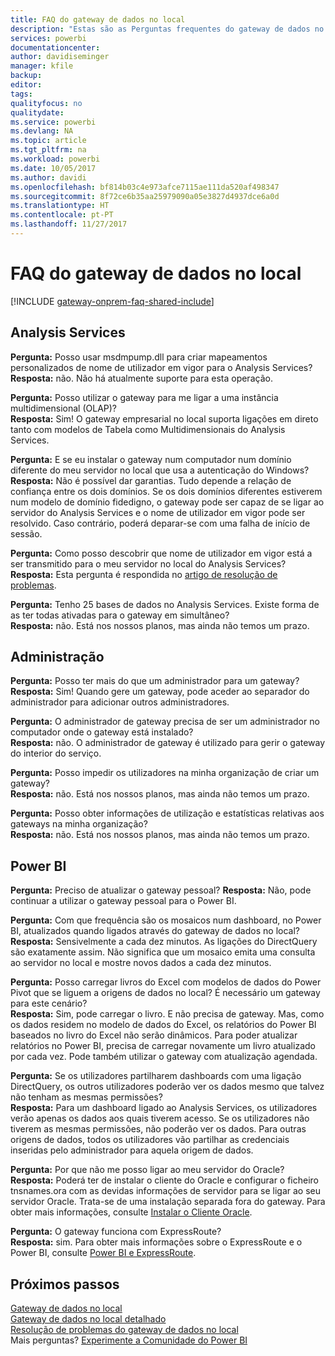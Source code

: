 ```yaml
---
title: FAQ do gateway de dados no local
description: "Estas são as Perguntas frequentes do gateway de dados no local. Esta secção reúne as perguntas mais frequentes sobre o gateway num único local."
services: powerbi
documentationcenter: 
author: davidiseminger
manager: kfile
backup: 
editor: 
tags: 
qualityfocus: no
qualitydate: 
ms.service: powerbi
ms.devlang: NA
ms.topic: article
ms.tgt_pltfrm: na
ms.workload: powerbi
ms.date: 10/05/2017
ms.author: davidi
ms.openlocfilehash: bf814b03c4e973afce7115ae111da520af498347
ms.sourcegitcommit: 8f72ce6b35aa25979090a05e3827d4937dce6a0d
ms.translationtype: HT
ms.contentlocale: pt-PT
ms.lasthandoff: 11/27/2017
---
```

# <a name="on-premises-data-gateway-faq"></a>FAQ do gateway de dados no local
<!-- Shared FAQ shared Include -->
[!INCLUDE [gateway-onprem-faq-shared-include](./includes/gateway-onprem-faq-shared-include.md)]

## <a name="analysis-services"></a>Analysis Services
**Pergunta:** Posso usar msdmpump.dll para criar mapeamentos personalizados de nome de utilizador em vigor para o Analysis Services?  
**Resposta:** não. Não há atualmente suporte para esta operação.

**Pergunta:** Posso utilizar o gateway para me ligar a uma instância multidimensional (OLAP)?  
**Resposta:** Sim! O gateway empresarial no local suporta ligações em direto tanto com modelos de Tabela como Multidimensionais do Analysis Services.

**Pergunta:** E se eu instalar o gateway num computador num domínio diferente do meu servidor no local que usa a autenticação do Windows?  
**Resposta:** Não é possível dar garantias. Tudo depende a relação de confiança entre os dois domínios. Se os dois domínios diferentes estiverem num modelo de domínio fidedigno, o gateway pode ser capaz de se ligar ao servidor do Analysis Services e o nome de utilizador em vigor pode ser resolvido. Caso contrário, poderá deparar-se com uma falha de início de sessão.

**Pergunta:** Como posso descobrir que nome de utilizador em vigor está a ser transmitido para o meu servidor no local do Analysis Services?  
**Resposta:** Esta pergunta é respondida no [artigo de resolução de problemas](service-gateway-onprem-tshoot.md).

**Pergunta:** Tenho 25 bases de dados no Analysis Services. Existe forma de as ter todas ativadas para o gateway em simultâneo?  
**Resposta:** não. Está nos nossos planos, mas ainda não temos um prazo.

## <a name="administration"></a>Administração
**Pergunta:** Posso ter mais do que um administrador para um gateway?  
**Resposta:** Sim! Quando gere um gateway, pode aceder ao separador do administrador para adicionar outros administradores.

**Pergunta:** O administrador de gateway precisa de ser um administrador no computador onde o gateway está instalado?  
**Resposta:** não. O administrador de gateway é utilizado para gerir o gateway do interior do serviço.

**Pergunta:** Posso impedir os utilizadores na minha organização de criar um gateway?  
**Resposta:** não. Está nos nossos planos, mas ainda não temos um prazo.

**Pergunta:** Posso obter informações de utilização e estatísticas relativas aos gateways na minha organização?  
**Resposta:** não. Está nos nossos planos, mas ainda não temos um prazo.

## <a name="power-bi"></a>Power BI
**Pergunta:** Preciso de atualizar o gateway pessoal?
**Resposta:** Não, pode continuar a utilizar o gateway pessoal para o Power BI.

**Pergunta:** Com que frequência são os mosaicos num dashboard, no Power BI, atualizados quando ligados através do gateway de dados no local?  
**Resposta:** Sensivelmente a cada dez minutos. As ligações do DirectQuery são exatamente assim. Não significa que um mosaico emita uma consulta ao servidor no local e mostre novos dados a cada dez minutos.

**Pergunta:** Posso carregar livros do Excel com modelos de dados do Power Pivot que se liguem a origens de dados no local? É necessário um gateway para este cenário?  
**Resposta:** Sim, pode carregar o livro. E não precisa de gateway. Mas, como os dados residem no modelo de dados do Excel, os relatórios do Power BI baseados no livro do Excel não serão dinâmicos. Para poder atualizar relatórios no Power BI, precisa de carregar novamente um livro atualizado por cada vez. Pode também utilizar o gateway com atualização agendada.

**Pergunta:** Se os utilizadores partilharem dashboards com uma ligação DirectQuery, os outros utilizadores poderão ver os dados mesmo que talvez não tenham as mesmas permissões?  
**Resposta:** Para um dashboard ligado ao Analysis Services, os utilizadores verão apenas os dados aos quais tiverem acesso. Se os utilizadores não tiverem as mesmas permissões, não poderão ver os dados. Para outras origens de dados, todos os utilizadores vão partilhar as credenciais inseridas pelo administrador para aquela origem de dados.

**Pergunta:** Por que não me posso ligar ao meu servidor do Oracle?  
**Resposta:** Poderá ter de instalar o cliente do Oracle e configurar o ficheiro tnsnames.ora com as devidas informações de servidor para se ligar ao seu servidor Oracle. Trata-se de uma instalação separada fora do gateway. Para obter mais informações, consulte [Instalar o Cliente Oracle](service-gateway-onprem-manage-oracle.md#installing-the-oracle-client).

**Pergunta:** O gateway funciona com ExpressRoute?  
**Resposta:** sim. Para obter mais informações sobre o ExpressRoute e o Power BI, consulte [Power BI e ExpressRoute](service-admin-power-bi-expressroute.md).

## <a name="next-steps"></a>Próximos passos
[Gateway de dados no local](service-gateway-onprem.md)  
[Gateway de dados no local detalhado](service-gateway-onprem-indepth.md)  
[Resolução de problemas do gateway de dados no local](service-gateway-onprem-tshoot.md)  
Mais perguntas? [Experimente a Comunidade do Power BI](http://community.powerbi.com/)

